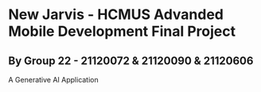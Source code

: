 # New Jarvis - HCMUS Advanded Mobile Development Final Project
## By Group 22 - 21120072 & 21120090 & 21120606

A Generative AI Application